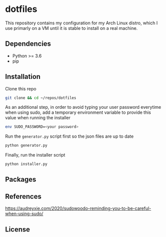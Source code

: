 # dotfiles

This repository contains my configuration for my Arch Linux distro, which I use primarly on a VM until it is stable to install on a real machine.

## Dependencies

* Python >= 3.6
* pip

## Installation

Clone this repo

```bash
git clone && cd ~/repos/dotfiles
```

As an additional step, in order to avoid typing your user password everytime when using sudo, add a temporary environment variable to provide this value when running the installer

```bash
env SUDO_PASSWORD=<your password>
```

Run the `generator.py` script first so the json files are up to date

```bash
python generator.py
```

Finally, run the installer script

```bash
python installer.py
```

## Packages

## References

<https://audreyxie.com/2020/sudowoodo-reminding-you-to-be-careful-when-using-sudo/>

## License
